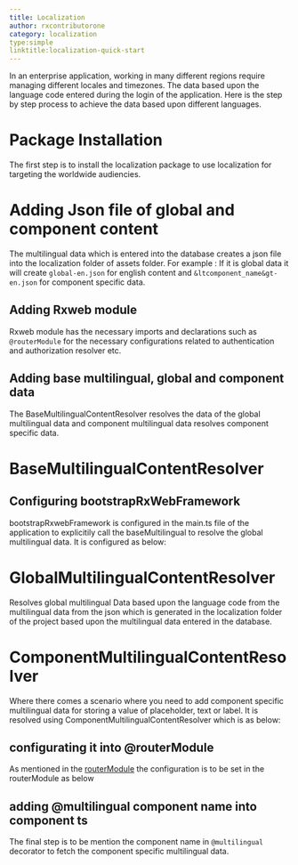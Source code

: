 ```yaml
---
title: Localization
author: rxcontributorone
category: localization
type:simple
linktitle:localization-quick-start
---
```

In an enterprise application, working in many different regions require managing different locales and timezones. The data based upon the language code entered during the login of the application. Here is the step by step process to achieve the data based upon different languages.

# Package Installation
The first step is to install the localization package to use localization for targeting the worldwide audiencies. 

<div component="app-code" key="localization-installation-component"></div> 

# Adding Json file of global and component content
The multilingual data which is entered into the database creates a json file into the localization folder of assets folder. For example : If it is global data it will create `global-en.json` for english content and `&ltcomponent_name&gt-en.json` for component specific data.

## Adding Rxweb module 
Rxweb module has the necessary imports and declarations such as `@routerModule` for the necessary configurations related to authentication and authorization resolver etc.

<div component="app-code" key="localization-complete-component"></div>

## Adding base multilingual, global and component data
The BaseMultilingualContentResolver resolves the data of the global multilingual data and component multilingual data resolves component specific data. 

# BaseMultilingualContentResolver
<div component="app-code" key="localization-base-component"></div> 
 
## Configuring bootstrapRxWebFramework
bootstrapRxwebFramework is configured in the main.ts file of the application to explicitily call the baseMultilingual to resolve the global multilingual data. It is configured as below: 

<div component="app-code" key="localization-bootstrap-component"></div> 

# GlobalMultilingualContentResolver
Resolves global multilingual Data based upon the language code from the multilingual data from the json which is generated in the localization folder of the project based upon the multilingual data entered in the database.

<div component="app-code" key="localization-global-component"></div> 

# ComponentMultilingualContentResolver
Where there comes a scenario where you need to add component specific multilingual data for storing a value of placeholder, text or label. It is resolved using ComponentMultilingualContentResolver which is as below: 

<div component="app-code" key="localization-componentspecific-component"></div> 

## configurating it into @routerModule
As mentioned in the <a class="redirect-link" href="/rxweb-router/router/router-module">routerModule</a> the configuration is to be set in the routerModule as below

## adding @multilingual component name into component ts
The final step is to be mention the component name in `@multilingual` decorator to fetch the component specific multilingual data.

<div component="app-code" key="localization-multilingual-component"></div> 






